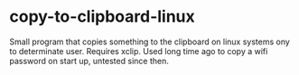 # copy-to-clipboard-linux
Small program that copies something to the clipboard on linux systems ony to determinate user.
Requires xclip.
Used long time ago to copy a wifi password on start up, untested since then.
